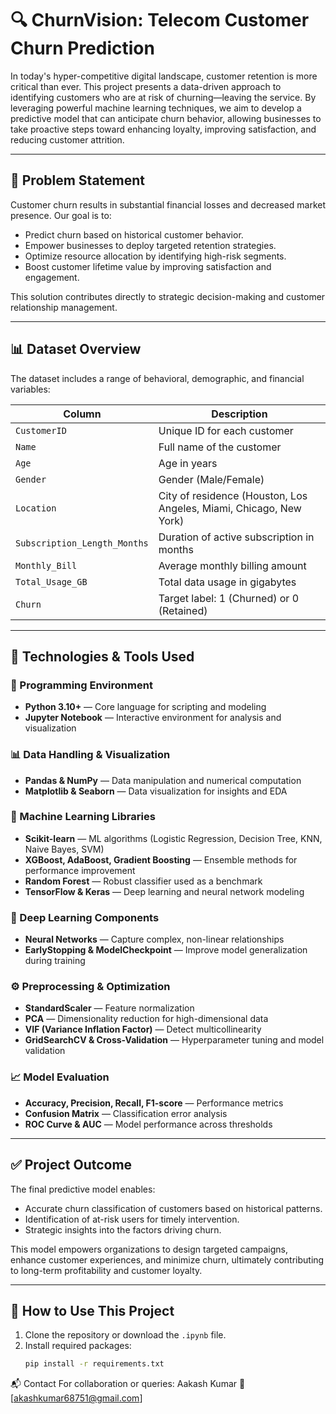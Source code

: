 # 🔍 ChurnVision: Telecom Customer Churn Prediction

In today's hyper-competitive digital landscape, customer retention is more critical than ever. This project presents a data-driven approach to identifying customers who are at risk of churning—leaving the service. By leveraging powerful machine learning techniques, we aim to develop a predictive model that can anticipate churn behavior, allowing businesses to take proactive steps toward enhancing loyalty, improving satisfaction, and reducing customer attrition.

---

## 📌 Problem Statement

Customer churn results in substantial financial losses and decreased market presence. Our goal is to:
- Predict churn based on historical customer behavior.
- Empower businesses to deploy targeted retention strategies.
- Optimize resource allocation by identifying high-risk segments.
- Boost customer lifetime value by improving satisfaction and engagement.

This solution contributes directly to strategic decision-making and customer relationship management.

---

## 📊 Dataset Overview

The dataset includes a range of behavioral, demographic, and financial variables:

| Column                      | Description                                                                 |
|----------------------------|-----------------------------------------------------------------------------|
| `CustomerID`               | Unique ID for each customer                                                 |
| `Name`                     | Full name of the customer                                                   |
| `Age`                      | Age in years                                                                |
| `Gender`                   | Gender (Male/Female)                                                        |
| `Location`                 | City of residence (Houston, Los Angeles, Miami, Chicago, New York)         |
| `Subscription_Length_Months` | Duration of active subscription in months                             |
| `Monthly_Bill`             | Average monthly billing amount                                              |
| `Total_Usage_GB`           | Total data usage in gigabytes                                               |
| `Churn`                    | Target label: 1 (Churned) or 0 (Retained)                                  |

---

## 🧰 Technologies & Tools Used

### 📌 Programming Environment
- **Python 3.10+** — Core language for scripting and modeling
- **Jupyter Notebook** — Interactive environment for analysis and visualization

### 📊 Data Handling & Visualization
- **Pandas & NumPy** — Data manipulation and numerical computation
- **Matplotlib & Seaborn** — Data visualization for insights and EDA

### 🤖 Machine Learning Libraries
- **Scikit-learn** — ML algorithms (Logistic Regression, Decision Tree, KNN, Naive Bayes, SVM)
- **XGBoost, AdaBoost, Gradient Boosting** — Ensemble methods for performance improvement
- **Random Forest** — Robust classifier used as a benchmark
- **TensorFlow & Keras** — Deep learning and neural network modeling

### 🧠 Deep Learning Components
- **Neural Networks** — Capture complex, non-linear relationships
- **EarlyStopping & ModelCheckpoint** — Improve model generalization during training

### ⚙️ Preprocessing & Optimization
- **StandardScaler** — Feature normalization
- **PCA** — Dimensionality reduction for high-dimensional data
- **VIF (Variance Inflation Factor)** — Detect multicollinearity
- **GridSearchCV & Cross-Validation** — Hyperparameter tuning and model validation

### 📈 Model Evaluation
- **Accuracy, Precision, Recall, F1-score** — Performance metrics
- **Confusion Matrix** — Classification error analysis
- **ROC Curve & AUC** — Model performance across thresholds

---

## ✅ Project Outcome

The final predictive model enables:
- Accurate churn classification of customers based on historical patterns.
- Identification of at-risk users for timely intervention.
- Strategic insights into the factors driving churn.

This model empowers organizations to design targeted campaigns, enhance customer experiences, and minimize churn, ultimately contributing to long-term profitability and customer loyalty.

---

## 🚀 How to Use This Project

1. Clone the repository or download the `.ipynb` file.
2. Install required packages:
   ```bash
   pip install -r requirements.txt


📬 Contact
For collaboration or queries: Aakash Kumar 📧 [akashkumar68751@gmail.com]

